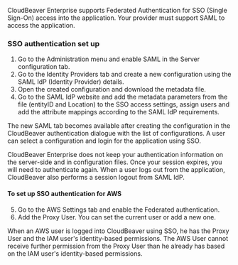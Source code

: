 CloudBeaver Enterprise supports Federated Authentication for SSO (Single Sign-On) access into the application. Your provider must support SAML to access the application.

### SSO authentication set up

1. Go to the Administration menu and enable SAML in the Server configuration tab.
2. Go to the Identity Providers tab and create a new configuration using the SAML IdP (Identity Provider) details.
3. Open the created configuration and download the metadata file.
4. Go to the SAML IdP website and add the metadata parameters from the file (entityID and Location) to the SSO access settings, assign users and add the attribute mappings according to the SAML IdP requirements. 

The new SAML tab becomes available after creating the configuration in the CloudBeaver authentication dialogue with the list of configurations. A user can select a configuration and login for the application using SSO.

CloudBeaver Enterprise does not keep your authentication information on the server-side and in configuration files.
Once your session expires, you will need to authenticate again. When a user logs out from the application, CloudBeaver also performs a session logout from SAML IdP.

#### To set up SSO authentication for AWS

5. Go to the AWS Settings tab and enable the Federated authentication.
6. Add the Proxy User. You can set the current user or add a new one. 

When an AWS user is logged into CloudBeaver using SSO, he has the Proxy User and the IAM user's identity-based permissions. The AWS User cannot receive further permission from the Proxy User than he already has based on the IAM user's identity-based permissions.

